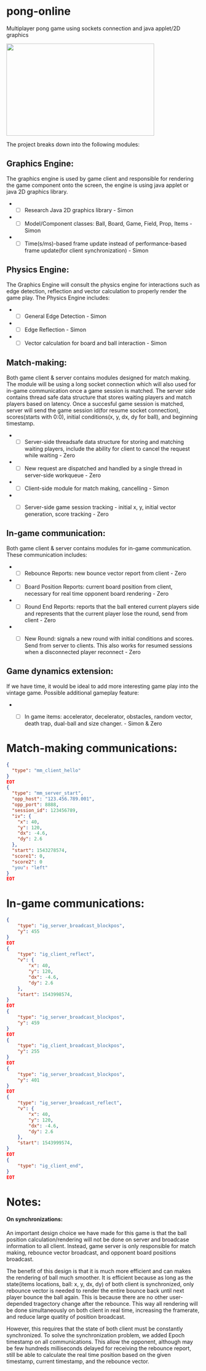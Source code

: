 # pong-online
Multiplayer pong game using sockets connection and java applet/2D graphics

<img src="https://teachingkidstocode.io/wp-content/uploads/2017/08/Pong-1920x1200-31.jpg" width="384" height="240" />


The project breaks down into the following modules:

## Graphics Engine:
The graphics engine is used by game client and responsible for rendering the game component onto the screen, the engine is using java applet or java 2D graphics library.
* - [ ] Research Java 2D graphics library - Simon
* - [ ] Model/Component classes: Ball, Board, Game, Field, Prop, Items - Simon
* - [ ] Time(s/ms)-based frame update instead of performance-based frame update(for client synchronization) - Simon

## Physics Engine:
The Graphics Engine will consult the physics engine for interactions such as edge detection, reflection and vector calculation to properly render the game play. The Physics Engine includes:

* - [ ] General Edge Detection - Simon
* - [ ] Edge Reflection - Simon
* - [ ] Vector calculation for board and ball interaction - Simon

## Match-making:
Both game client & server contains modules designed for match making. The module will be using a long socket connection which will also used for in-game communication once a game session is matched. The server side contains thread safe data structure that stores waiting players and match players based on latency. Once a succesful game session is matched, server will send the game session id(for resume socket connection), scores(starts with 0:0), initial conditions(x, y, dx, dy for ball), and beginning timestamp.

* - [ ] Server-side threadsafe data structure for storing and matching waiting players, include the ability for client to cancel the request while waiting - Zero
* - [ ] New request are dispatched and handled by a single thread in server-side workqueue - Zero
* - [ ] Client-side module for match making, cancelling - Simon
* - [ ] Server-side game session tracking - initial x, y, initial vector generation, score tracking - Zero


## In-game communication:
Both game client & server contains modules for in-game communication. These communication includes:

* - [ ] Rebounce Reports: new bounce vector report from client - Zero
* - [ ] Board Position Reports: current board position from client, necessary for real time opponent board rendering - Zero
* - [ ] Round End Reports: reports that the ball entered current players side and represents that the current player lose the round, send from client - Zero
* - [ ] New Round: signals a new round with initial conditions and scores. Send from server to clients. This also works for resumed sessions when a disconnected player reconnect - Zero


## Game dynamics extension:

If we have time, it would be ideal to add more interesting game play into the vintage game. Possible additional gameplay feature:

* - [ ] In game items: accelerator, decelerator, obstacles, random vector, death trap, dual-ball and size changer. - Simon & Zero


# Match-making communications:

```json
{
  "type": "mm_client_hello"
}
EOT
{
  "type": "mm_server_start",
  "opp_host": "123.456.789.001",
  "opp_port": 8888,
  "session_id": 123456789,
  "iv": {
    "x": 40,
    "y": 120,
    "dx": -4.6,
    "dy": 2.6
  },
  "start": 1543278574,
  "score1": 0,
  "score2": 0
  "you": "left"
}
EOT
```

# In-game communications:
```json
{
    "type": "ig_server_broadcast_blockpos",
    "y": 455
}
EOT
{
    "type": "ig_client_reflect",
    "v": {
        "x": 40,
        "y": 120,
        "dx": -4.6,
        "dy": 2.6
    },
    "start": 1543998574,
}
EOT
{
    "type": "ig_server_broadcast_blockpos",
    "y": 459
}
EOT
{
    "type": "ig_client_broadcast_blockpos",
    "y": 255
}
EOT
{
    "type": "ig_server_broadcast_blockpos",
    "y": 401
}
EOT
{
    "type": "ig_server_broadcast_reflect",
    "v": {
        "x": 40,
        "y": 120,
        "dx": -4.6,
        "dy": 2.6
    },
    "start": 1543999574,
}
EOT
{
    "type": "ig_client_end",
}
EOT

```

# Notes:
#### On synchronizations:
An important design choice we have made for this game is that the ball position calculation/rendering will not be done on server and broadcase information to all client. Instead, game server is only responsible for match making, rebounce vector broadcast, and opponent board positions broadcast.

The benefit of this design is that it is much more efficient and can makes the rendering of ball much smoother. It is efficient because as long as the state(items locations, ball: x, y, dx, dy) of both client is synchronized, only rebounce vector is needed to render the entire bounce back until next player bounce the ball again. This is because there are no other user-depended tragectory change after the rebounce. This way all rendering will be done simultaneously on both client in real time, increasing the framerate, and reduce large quatity of position broadcast.

However, this requires that the state of both client must be constantly synchronized. To solve the synchronization problem, we added Epoch timestamp on all communications. This allow the opponent, although may be few hundreds milliseconds delayed for receiving the rebounce report, still be able to calculate the real time position based on the given timestamp, current timestamp, and the rebounce vector.
